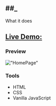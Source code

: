 ## ##_ <ProjectName>

What it does

## [Live Demo: <ProjectName>]()

### Preview

!["HomePage"](./HomePage.png)

### Tools
- HTML
- CSS
- Vanilla JavaScript